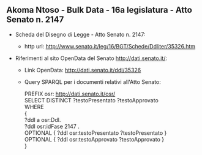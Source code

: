 ## Akoma Ntoso - Bulk Data - 16a legislatura - Atto Senato n. 2147 ##

* Scheda del Disegno di Legge - Atto Senato n. 2147:
	* http url: http://www.senato.it/leg/16/BGT/Schede/Ddliter/35326.htm

* Riferimenti al sito OpenData del Senato http://dati.senato.it/:
	* Link OpenData: http://dati.senato.it/ddl/35326
	* Query SPARQL per i documenti relativi all'Atto Senato:

        PREFIX osr: <http://dati.senato.it/osr/>  
		SELECT DISTINCT ?testoPresentato ?testoApprovato  
		WHERE  
		{  
		    ?ddl a osr:Ddl.  
		    ?ddl osr:idFase 2147 .  
		    OPTIONAL { ?ddl osr:testoPresentato ?testoPresentato }  
		    OPTIONAL { ?ddl osr:testoApprovato ?testoApprovato }  
		}
		